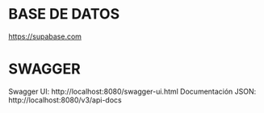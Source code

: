 # BASE DE DATOS #
https://supabase.com
# SWAGGER #
Swagger UI: http://localhost:8080/swagger-ui.html
Documentación JSON: http://localhost:8080/v3/api-docs